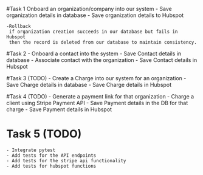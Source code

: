 #Task 1
     Onboard an organization/company into our system
    - Save organization details in database
    - Save organization details to Hubspot
    
    -Rollback
     if organization creation succeeds in our database but fails in Hubspot
     then the record is deleted from our database to maintain consistency.
    
#Task 2
    - Onboard a contact into the system
    - Save Contact details in database
    - Associate contact with the organization
    - Save Contact details in Hubspot

#Task 3 (TODO)
    - Create a Charge into our system for an organization
    - Save Charge details in database
    - Save Charge details in Hubspot

#Task 4 (TODO)
    - Generate a payment link for that organization
    - Charge a client using Stripe Payment API
    - Save Payment details in the DB for that charge
    - Save Payment details in Hubspot

# Task 5 (TODO)
    - Integrate pytest
    - Add tests for the API endpoints
    - Add tests for the stripe api functionality
    - Add tests for hubspot functions
